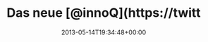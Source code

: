 ---
retweeted: false
source: <a href="http://erased4113706.com" rel="nofollow">erased4113706</a>
entities:
  user_mentions:
  - name: INNOQ
    screen_name: INNOQ
    indices:
    - '9'
    - '15'
    id_str: '67238740'
    id: '67238740'
  urls: []
  symbols: []
  media:
  - expanded_url: https://twitter.com/bascht/status/334391363498041344/photo/1
    indices:
    - '39'
    - '61'
    url: http://t.co/oroFC7qCWc
    media_url: http://pbs.twimg.com/media/BKP_LGXCYAAQsVD.jpg
    id_str: '334391363506429952'
    id: '334391363506429952'
    media_url_https: https://pbs.twimg.com/media/BKP_LGXCYAAQsVD.jpg
    sizes:
      medium:
        w: '1200'
        h: '900'
        resize: fit
      small:
        w: '680'
        h: '510'
        resize: fit
      large:
        w: '1280'
        h: '960'
        resize: fit
      thumb:
        w: '150'
        h: '150'
        resize: crop
    type: photo
    display_url: pic.twitter.com/oroFC7qCWc
  hashtags: []
display_text_range:
- '0'
- '61'
favorite_count: '0'
id_str: '334391363498041344'
truncated: false
retweet_count: '0'
id: '334391363498041344'
possibly_sensitive: false
created_at: Tue May 14 19:34:48 +0000 2013
favorited: false
full_text: |-
  Das neue [@innoQ](https://twitter.com/innoQ) Büro vorwärmen.
  Läuft.
lang: de
extended_entities:
  media:
  - expanded_url: https://twitter.com/bascht/status/334391363498041344/photo/1
    indices:
    - '39'
    - '61'
    url: http://t.co/oroFC7qCWc
    media_url: http://pbs.twimg.com/media/BKP_LGXCYAAQsVD.jpg
    id_str: '334391363506429952'
    id: '334391363506429952'
    media_url_https: https://pbs.twimg.com/media/BKP_LGXCYAAQsVD.jpg
    sizes:
      medium:
        w: '1200'
        h: '900'
        resize: fit
      small:
        w: '680'
        h: '510'
        resize: fit
      large:
        w: '1280'
        h: '960'
        resize: fit
      thumb:
        w: '150'
        h: '150'
        resize: crop
    type: photo
    display_url: pic.twitter.com/oroFC7qCWc
tags:
- pesos:twitter
date: '2013-05-14T19:34:48+00:00'
src: https://twitter.com/bascht/status/334391363498041344
original_url: https://twitter.com/bascht/status/334391363498041344
type: twitter_tweet
media_url: https://img.bascht.com/twitter/pbs.twimg.com/media/BKP_LGXCYAAQsVD.jpg
text: |-
  Das neue [@innoQ](https://twitter.com/innoQ) Büro vorwärmen.
  Läuft.
title: Das neue [@innoQ](https://twitt

---